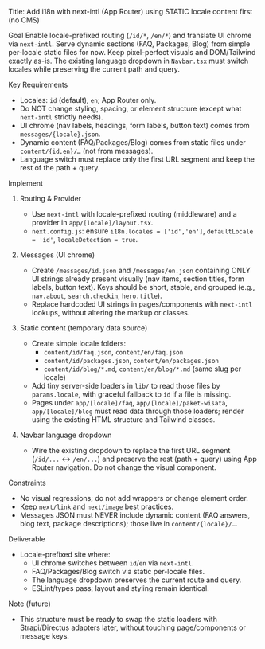 Title: Add i18n with next-intl (App Router) using STATIC locale content first (no CMS)

Goal
Enable locale-prefixed routing (`/id/*`, `/en/*`) and translate UI chrome via `next-intl`. Serve dynamic sections (FAQ, Packages, Blog) from simple per-locale static files for now. Keep pixel-perfect visuals and DOM/Tailwind exactly as-is. The existing language dropdown in `Navbar.tsx` must switch locales while preserving the current path and query.

Key Requirements
- Locales: `id` (default), `en`; App Router only.
- Do NOT change styling, spacing, or element structure (except what `next-intl` strictly needs).
- UI chrome (nav labels, headings, form labels, button text) comes from `messages/{locale}.json`.
- Dynamic content (FAQ/Packages/Blog) comes from static files under `content/{id,en}/…` (not from messages).
- Language switch must replace only the first URL segment and keep the rest of the path + query.

Implement
1) Routing & Provider
   - Use `next-intl` with locale-prefixed routing (middleware) and a provider in `app/[locale]/layout.tsx`.
   - `next.config.js`: ensure `i18n.locales = ['id','en']`, `defaultLocale = 'id'`, `localeDetection = true`.

2) Messages (UI chrome)
   - Create `/messages/id.json` and `/messages/en.json` containing ONLY UI strings already present visually (nav items, section titles, form labels, button text). Keys should be short, stable, and grouped (e.g., `nav.about`, `search.checkin`, `hero.title`).
   - Replace hardcoded UI strings in pages/components with `next-intl` lookups, without altering the markup or classes.

3) Static content (temporary data source)
   - Create simple locale folders:
     - `content/id/faq.json`, `content/en/faq.json`
     - `content/id/packages.json`, `content/en/packages.json`
     - `content/id/blog/*.md`, `content/en/blog/*.md` (same slug per locale)
   - Add tiny server-side loaders in `lib/` to read those files by `params.locale`, with graceful fallback to `id` if a file is missing.
   - Pages under `app/[locale]/faq`, `app/[locale]/paket-wisata`, `app/[locale]/blog` must read data through those loaders; render using the existing HTML structure and Tailwind classes.

4) Navbar language dropdown
   - Wire the existing dropdown to replace the first URL segment (`/id/...` ↔ `/en/...`) and preserve the rest (path + query) using App Router navigation. Do not change the visual component.

Constraints
- No visual regressions; do not add wrappers or change element order.
- Keep `next/link` and `next/image` best practices.
- Messages JSON must NEVER include dynamic content (FAQ answers, blog text, package descriptions); those live in `content/{locale}/…`.

Deliverable
- Locale-prefixed site where:
  - UI chrome switches between `id`/`en` via `next-intl`.
  - FAQ/Packages/Blog switch via static per-locale files.
  - The language dropdown preserves the current route and query.
  - ESLint/types pass; layout and styling remain identical.

Note (future)
- This structure must be ready to swap the static loaders with Strapi/Directus adapters later, without touching page/components or message keys.

